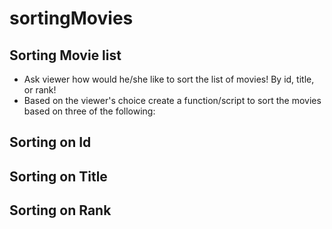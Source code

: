 # sortingMovies
## Sorting Movie list 
* Ask viewer how would he/she like to sort the list of movies! By id, title, or rank!
* Based on the viewer's choice create a function/script to sort the movies based on three of the following:
## Sorting on Id
## Sorting on Title
## Sorting on Rank